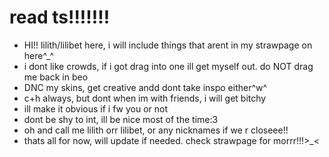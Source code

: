 # read ts!!!!!!!

- HI!! lilith/lilibet here, i will include things that arent in my strawpage on here^_^
- i dont like crowds, if i got drag into one ill get myself out. do NOT drag me back in beo
- DNC my skins, get creative andd dont take inspo either^w^
- c+h always, but dont when im with friends, i will get bitchy
- ill make it obvious if i fw you or not
- dont be shy to int, ill be nice most of the time:3
- oh and call me lilith orr lilibet, or any nicknames if we r closeee!! 
- thats all for now, will update if needed. check strawpage for morrr!!!>_<
